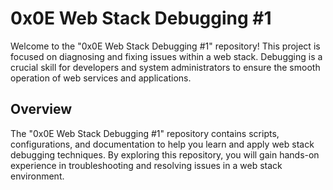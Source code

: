 # 0x0E Web Stack Debugging #1
Welcome to the "0x0E Web Stack Debugging #1" repository! This project is focused on diagnosing and fixing issues within a web stack. Debugging is a crucial skill for developers and system administrators to ensure the smooth operation of web services and applications.

## Overview
The "0x0E Web Stack Debugging #1" repository contains scripts, configurations, and documentation to help you learn and apply web stack debugging techniques. By exploring this repository, you will gain hands-on experience in troubleshooting and resolving issues in a web stack environment.
